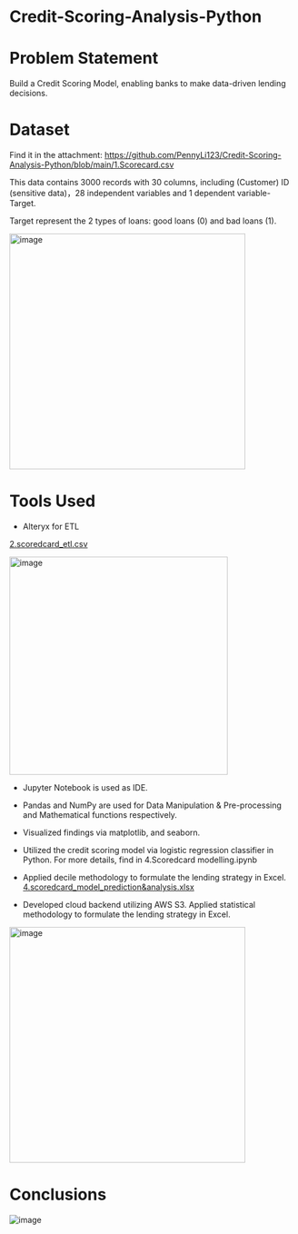 # Credit-Scoring-Analysis-Python


# Problem Statement

Build a Credit Scoring Model, enabling banks to make data-driven lending decisions.


# Dataset

Find it in the attachment:
https://github.com/PennyLi123/Credit-Scoring-Analysis-Python/blob/main/1.Scorecard.csv

 
This data contains 3000 records with 30 columns, including (Customer) ID (sensitive data)，28 independent variables and 1 dependent variable-Target.

Target represent the 2 types of loans: good loans (0) and bad loans (1).


<img width="415" alt="image" src="https://user-images.githubusercontent.com/74843963/192163473-18898a23-bd2d-4005-aab4-fed2843b5c49.png">


# Tools Used

* Alteryx for ETL

[2.scoredcard_etl.csv](https://github.com/PennyLi123/Credit-Scoring-Analysis-Python/blob/main/2.Scoredcard_etl.csv)

<img width="384" alt="image" src="https://user-images.githubusercontent.com/74843963/192163484-3eb96e39-3b84-434c-91fc-9937a8d63ef0.png">

* Jupyter Notebook is used as IDE.

* Pandas and NumPy are used for Data Manipulation & Pre-processing and Mathematical functions respectively.

* Visualized findings via matplotlib, and seaborn.

* Utilized the credit scoring model via logistic regression classifier in Python.
For more details, find in 4.Scoredcard modelling.ipynb

* Applied decile methodology to formulate the lending strategy in Excel.
[4.scoredcard_model_prediction&analysis.xlsx](https://github.com/PennyLi123/Credit-Scoring-Analysis-Python/blob/main/4.scoredcard_model_prediction%26analysis.xlsx)

* Developed cloud backend utilizing AWS S3.
Applied statistical methodology to formulate the lending strategy in Excel.
<img width="415" alt="image" src="https://github.com/PennyLi123/Credit-Scoring-Analysis-Python/blob/main/5.AWS%20S3.png">


# Conclusions
![image](https://user-images.githubusercontent.com/74843963/192164431-5557cad4-0fe6-45fb-9d7f-8b7272fc8497.png)





